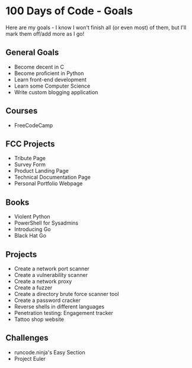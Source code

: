 # 100 Days of Code - Goals

Here are my goals - I know I won't finish all (or even most) of them, but I'll mark them off/add more as I go!

## General Goals
* Become decent in C
* Become proficient in Python
* Learn front-end development
* Learn some Computer Science
* Write custom blogging application

## Courses
* FreeCodeCamp

## FCC Projects
* Tribute Page
* Survey Form
* Product Landing Page
* Technical Documentation Page
* Personal Portfolio Webpage

## Books
* Violent Python
* PowerShell for Sysadmins
* Introducing Go
* Black Hat Go

## Projects
* Create a network port scanner
* Create a vulnerability scanner
* Create a network proxy
* Create a fuzzer
* Create a directory brute force scanner tool
* Create a password cracker
* Reverse shells in different languages
* Penetration testing: Engagement tracker
* Tattoo shop website

## Challenges
* runcode.ninja's Easy Section
* Project Euler